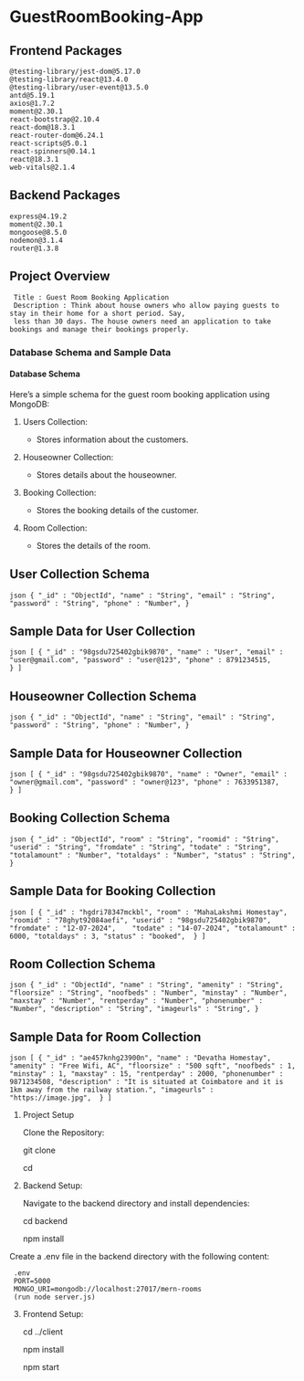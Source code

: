 ﻿# GuestRoomBooking-App

## Frontend Packages

    @testing-library/jest-dom@5.17.0  
    @testing-library/react@13.4.0     
    @testing-library/user-event@13.5.0
    antd@5.19.1
    axios@1.7.2
    moment@2.30.1
    react-bootstrap@2.10.4
    react-dom@18.3.1
    react-router-dom@6.24.1
    react-scripts@5.0.1
    react-spinners@0.14.1
    react@18.3.1
    web-vitals@2.1.4

## Backend Packages

    express@4.19.2
    moment@2.30.1
    mongoose@8.5.0
    nodemon@3.1.4
    router@1.3.8

## Project Overview
     Title : Guest Room Booking Application
     Description : Think about house owners who allow paying guests to stay in their home for a short period. Say,
     less than 30 days. The house owners need an application to take bookings and manage their bookings properly.


### Database Schema and Sample Data

#### Database Schema

Here’s a simple schema for the guest room booking application using MongoDB:

1. Users Collection:
   - Stores information about the customers.
     
2. Houseowner Collection:
   - Stores details about the houseowner.
     
3. Booking Collection:
   - Stores the booking details of the customer.

4. Room Collection:
   - Stores the details of the room.


## User Collection Schema

``json
{
   "_id" : "ObjectId",
   "name" : "String",
   "email" : "String",
   "password" : "String",
   "phone" : "Number",
}
``

## Sample Data for User Collection

``json
[
 {
   "_id" : "98gsdu725402gbik9870",
   "name" : "User",
   "email" : "user@gmail.com",
   "password" : "user@123",
   "phone" : 8791234515,      
 }
]
``

## Houseowner Collection Schema

``json
{
   "_id" : "ObjectId",
   "name" : "String",
   "email" : "String",
   "password" : "String",
   "phone" : "Number",
}
``

## Sample Data for Houseowner Collection

``json
[
 {
   "_id" : "98gsdu725402gbik9870",
   "name" : "Owner",
   "email" : "owner@gmail.com",
   "password" : "owner@123",
   "phone" : 7633951387,      
 }
]
``

## Booking Collection Schema

``json
{
   "_id" : "ObjectId",
   "room" : "String",
   "roomid" : "String",
   "userid" : "String",
   "fromdate" : "String",
   "todate" : "String",
   "totalamount" : "Number",
   "totaldays" : "Number",
   "status" : "String",
}
``

## Sample Data for Booking Collection

``json
[
 {
   "_id" : "hgdri78347mckbl",
   "room" : "MahaLakshmi Homestay",
   "roomid" : "78ghyt92084aefi",
   "userid" : "98gsdu725402gbik9870",
   "fromdate" : "12-07-2024",   
   "todate" : "14-07-2024",
   "totalamount" : 6000,
   "totaldays" : 3,
   "status" : "booked", 
 }
]
``

## Room Collection Schema

``json
{
   "_id" : "ObjectId",
   "name" : "String",
   "amenity" : "String",
   "floorsize" : "String",
   "noofbeds" : "Number",
   "minstay" : "Number",
   "maxstay" : "Number",
   "rentperday" : "Number",
   "phonenumber" : "Number",
   "description" : "String",
   "imageurls" : "String",
}
``

## Sample Data for Room Collection

``json
[
 {
   "_id" : "ae457knhg23900n",
   "name" : "Devatha Homestay",
   "amenity" : "Free Wifi, AC",
   "floorsize" : "500 sqft",
   "noofbeds" : 1,
   "minstay" : 1,
   "maxstay" : 15,
   "rentperday" : 2000,
   "phonenumber" : 9871234508,
   "description" : "It is situated at Coimbatore and it is 1km away from the railway station.",
   "imageurls" : "https://image.jpg", 
 }
]
``

1. Project Setup

   Clone the Repository:

    git clone <your-repo-url>
    
    cd <your-repo-name>
    
2. Backend Setup:
   
   Navigate to the backend directory and install dependencies:

     cd backend
   
     npm install

  Create a .env file in the backend directory with the following content:

     .env
     PORT=5000
     MONGO_URI=mongodb://localhost:27017/mern-rooms
     (run node server.js)

3. Frontend Setup:
   
     cd ../client

     npm install

     npm start
